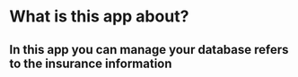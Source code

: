 # What is this app about?

## In this app you can manage your database refers to the insurance information